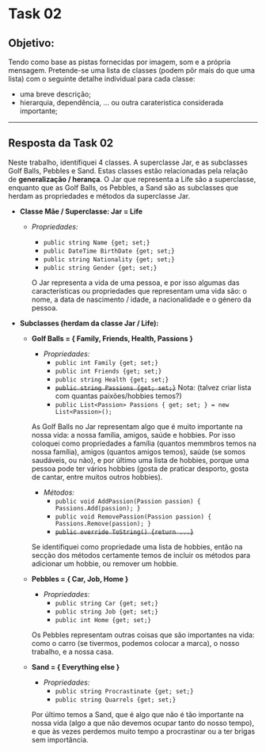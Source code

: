 # Task 02

## Objetivo:
Tendo como base as pistas fornecidas por imagem, som e a própria mensagem. Pretende-se uma lista de classes (podem pôr mais do que uma lista) com o seguinte detalhe individual para cada classe:
- uma breve descrição;
- hierarquia, dependência, ... ou outra carateristica considerada importante;

---

## Resposta da Task 02

Neste trabalho, identifiquei 4 classes. A superclasse Jar, e as subclasses Golf Balls, Pebbles e Sand. Estas classes estão relacionadas pela relação de **generalização / herança**. O Jar que representa a Life são a superclasse, enquanto que as Golf Balls, os Pebbles, a Sand são as subclasses que herdam as propriedades e métodos da superclasse Jar. 

- **Classe Mãe / Superclasse: Jar = Life**
  - *Propriedades:*
      - `public string Name {get; set;}` <!-- (o meu nome) -->
      - `public DateTime BirthDate {get; set;}` <!-- (data de nascimento) -->
      - `public string Nationality {get; set;}` <!-- (a minha nacionalidade) -->
      - `public string Gender {get; set;}` <!-- (o meu género) -->

    O Jar representa a vida de uma pessoa, e por isso algumas das características ou propriedades que representam uma vida são: o nome, a data de nascimento / idade, a nacionalidade e o género da pessoa.

- **Subclasses (herdam da classe Jar / Life):**

  - **Golf Balls = { Family, Friends, Health, Passions }**
      - *Propriedades:*
        - `public int Family {get; set;}` <!-- (quantos membros da família temos) -->
        - `public int Friends {get; set;}` <!-- (quantos amigos temos) -->
        - `public string Health {get; set;}` <!-- (a nossa saúde é boa ou não) -->
        - ~~`public string Passions {get; set;}`~~  Nota: (talvez criar lista com quantas paixões/hobbies temos?)
        - `public List<Passion> Passions { get; set; } = new List<Passion>();` <!-- (Lista Passions) -->
      
      As Golf Balls no Jar representam algo que é muito importante na nossa vida: a nossa família, amigos, saúde e hobbies. Por isso coloquei como propriedades a família (quantos memmbros temos na nossa família), amigos (quantos amigos temos), saúde (se somos saudáveis, ou não), e por último uma lista de hobbies, porque uma pessoa pode ter vários hobbies (gosta de praticar desporto, gosta de cantar, entre muitos outros hobbies).
     
      - *Métodos:*
        - `public void AddPassion(Passion passion) { Passions.Add(passion); }` <!-- (adcionar à lista Passion) -->
        - `public void RemovePassion(Passion passion) { Passions.Remove(passion); }` <!-- (remover da lista Passion) -->
        - ~~`public override ToString() {return ...}`~~
      
      Se identifiquei como propriedade uma lista de hobbies, então na secção dos métodos certamente temos de incluir os métodos para adicionar um hobbie, ou remover um hobbie.

  - **Pebbles = { Car, Job, Home }**
      - *Propriedades:*
        - `public string Car {get; set;}` <!-- (marca do carro) -->
        - `public string Job {get; set;}` <!-- (trabalho) -->
        - `public int Home {get; set;}` <!-- (tem casa ou não) -->
     
     Os Pebbles representam outras coisas que são importantes na vida: como o carro (se tivermos, podemos colocar a marca), o nosso trabalho, e a nossa casa.

  - **Sand = { Everything else }**
      - *Propriedades:*
        - `public string Procrastinate {get; set;}` <!-- (ou procrastinas ou não) -->
        - `public string Quarrels {get; set;}` <!-- ("zangas/brigas/intrigas" na nossa vida) -->
     
     Por último temos a Sand, que é algo que não é tão importante na nossa vida (algo a que não devemos ocupar tanto do nosso tempo), e que às vezes perdemos muito tempo a procrastinar ou a ter brigas sem importância.

